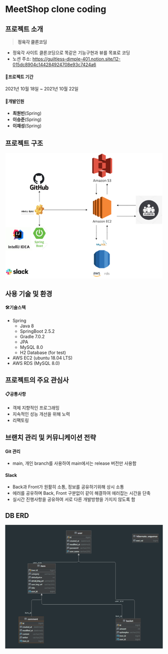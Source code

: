 # MeetShop clone coding

## 프로젝트 소개

> **정육각 클론코딩**

- 정육각 사이트 클론코딩으로 똑같은 기능구현과 뷰를 목표로 코딩 
- 노션 주소: https://guiltless-dimple-401.notion.site/12-015dc8904c144284924708e93c7424a6




#### &#128198;**프로젝트 기간**

2021년 10월 18일 ~ 2021년 10월 22일

#### 👥개발인원

- **최원빈**(Spring)
- **이승준**(Spring)
- **이재성**(Spring)



## 프로젝트 구조

![kouzo](./readme-img/kouzo.png)





## 사용 기술 및 환경

#### 🛠기술스텍

- Spring
  - Java 8 
  - SpringBoot 2.5.2
  - Gradle 7.0.2
  - JPA
  - MySQL 8.0
  - H2 Database (for test)
- AWS EC2 (ubuntu 18.04 LTS)
- AWS RDS (MySQL 8.0)



## 프로젝트의 주요 관심사 

#### 📋공통사항

- 객체 지향적인 프로그래밍
- 지속적인 성능 개선을 위해 노력
- 리팩토링



## 브랜치 관리 및 커뮤니케이션 전략

#### Git 관리

- main, 개인 branch를 사용하여 main에서는 release 버전만 사용함



#### Slack

- Back과 Front가 원활히 소통, 정보를 공유하기위해 상시 소통
- 에러를 공유하며 Back, Front 구분없이 같이 해결하여 에러잡는 시간을 단축
- 실시간 진행사항을 공유하여 서로 다른 개발방향을 가지지 않도록 함 





## DB ERD

![erd](./readme-img/erd.png)
